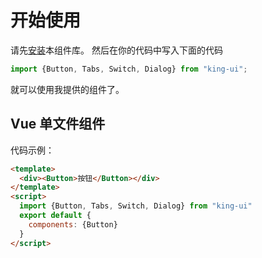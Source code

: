# 开始使用
请先[安装](#/doc/install)本组件库。
然后在你的代码中写入下面的代码
```js
import {Button, Tabs, Switch, Dialog} from "king-ui";
```
就可以使用我提供的组件了。
## Vue 单文件组件
代码示例：
```html
<template>
  <div><Button>按钮</Button></div>
</template>
<script>
  import {Button, Tabs, Switch, Dialog} from "king-ui"
  export default {
    components: {Button}
  }
</script>
```
